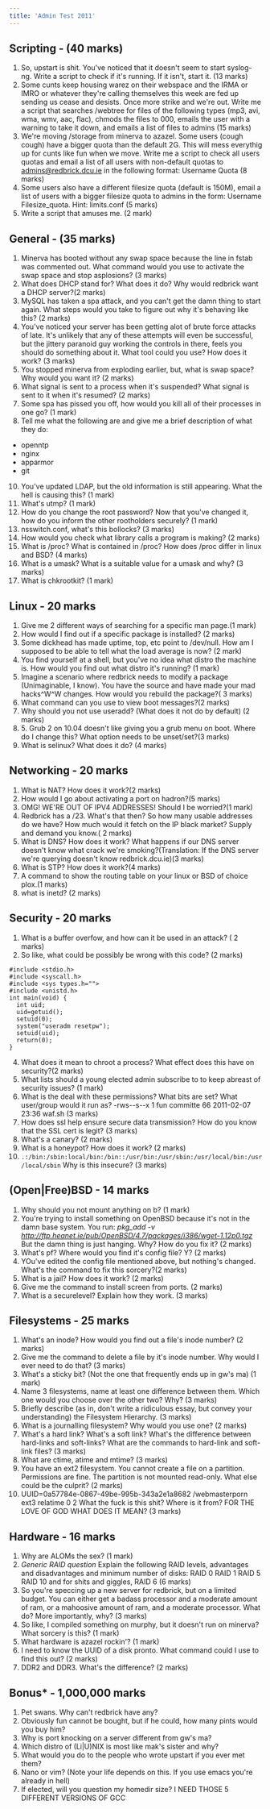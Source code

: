```yaml
---
title: 'Admin Test 2011'
---
```


## Scripting - (40 marks)

1. So, upstart is shit. You've noticed that it doesn't seem to start syslog-ng.  Write a script to check if it's running. If it isn't, start it. (13 marks)
2. Some cunts keep housing warez on their webspace and the IRMA or IMRO or whatever they're calling themselves this week are fed up sending us cease and desists. Once more strike and we're out. Write me a script that searches /webtree for files of the following types (mp3, avi, wma, wmv, aac, flac), chmods the files to 000, emails the user with a warning to take it down, and emails a list of files to admins (15 marks)
3. We're moving /storage from minerva to azazel. Some users (cough cough) have a bigger quota than the default 2G. This will mess everythig up for cunts like fun when we move. Write me a script to check all users quotas and email a list of all users with non-default quotas to admins@redbrick.dcu.ie in the following format: Username Quota (8 marks)
4. Some users also have a different filesize quota (default is 150M), email a list of users with a bigger filesize quota to admins in the form: Username Filesize_quota. Hint: limits.conf (5 marks)
5. Write a script that amuses me. (2 mark)

## General - (35 marks)

1.  Minerva has booted without any swap space because the line in fstab was commented out. What command would you use to activate the swap space and stop asplosions? (3 marks)
2.  What does DHCP stand for? What does it do? Why would redbrick want a DHCP server?(2 marks)
3.  MySQL has taken a spa attack, and you can't get the damn thing to start again. What steps would you take to figure out why it's behaving like this? (2 marks)
4.  You've noticed your server has been getting alot of brute force attacks of late. It's unlikely that any of these attempts will even be successful, but the jittery paranoid guy working the controls in there, feels you should do something about it. What tool could you use? How does it work? (3 marks)
5.  You stopped minerva from exploding earlier, but, what is swap space? Why would you want it? (2 marks)
6.  What signal is sent to a process when it's suspended? What signal is sent to it when it's resumed? (2 marks)
7.  Some spa has pissed you off, how would you kill all of their processes in one go? (1 mark)
8.  Tell me what the following are and give me a brief description of what they do:
  *   openntp
  *   nginx
  *   apparmor
  *   git
10.  You've updated LDAP, but the old information is still appearing. What the hell is causing this? (1 mark)
11.  What's utmp? (1 mark)
12.  How do you change the root password? Now that you've changed it, how do you inform the other rootholders securely? (1 mark)
13.  nsswitch.conf, what's this bollocks? (3 marks)
14.  How would you check what library calls a program is making? (2 marks)
15.  What is /proc? What is contained in /proc? How does /proc differ in linux and BSD? (4 marks)
16.  What is a umask? What is a suitable value for a umask and why? (3 marks)
17.  What is chkrootkit? (1 mark)

## Linux - 20 marks

1.  Give me 2 different ways of searching for a specific man page.(1 mark)
2.  How would I find out if a specific package is installed? (2 marks)
3.  Some dickhead has made uptime, top, etc point to /dev/null. How am I supposed to be able to tell what the load average is now? (2 mark)
4.  You find yourself at a shell, but you've no idea what distro the machine is. How would you find out what distro it's running? (1 mark)
5.  Imagine a scenario where redbrick needs to modify a package (Unimaginable, I know). You have the source and have made your mad hacks^W^W changes. How would you rebuild the package?( 3 marks)
6.  What command can you use to view boot messages?(2 marks)
7.  Why should you not use useradd? (What does it not do by default) (2 marks)
8.  5\. Grub 2 on 10.04 doesn't like giving you a grub menu on boot. Where do I change this? What option needs to be unset/set?(3 marks)
9.  What is selinux? What does it do? (4 marks)

## Networking - 20 marks

1.  What is NAT? How does it work?(2 marks)
2.  How would I go about activating a port on hadron?(5 marks)
3.  OMG! WE'RE OUT OF IPV4 ADDRESSES! Should I be worried?(1 mark)
4.  Redbrick has a /23\. What's that then? So how many usable addresses do we have? How much would it fetch on the IP black market? Supply and demand you know.( 2 marks)
5.  What is DNS? How does it work? What happens if our DNS server doesn't know what crack we're smoking?(Translation: If the DNS server we're querying doesn't know redbrick.dcu.ie)(3 marks)
6.  What is STP? How does it work?(4 marks)
7.  A command to show the routing table on your linux or BSD of choice plox.(1 marks)
8.  what is inetd? (2 marks)

## Security - 20 marks

1.  What is a buffer overfow, and how can it be used in an attack? ( 2 marks)
2.  So like, what could be possibly be wrong with this code? (2 marks)

```
#include <stdio.h>
#include <syscall.h>
#include <sys types.h="">
#include <unistd.h>
int main(void) {
  int uid;
  uid=getuid();
  setuid(0);
  system("useradm resetpw");
  setuid(uid);
  return(0);
}
 ```

4.  What does it mean to chroot a process? What effect does this have on security?(2 marks)
5.  What lists should a young elected admin subscribe to to keep abreast of security issues? (1 mark)
6.  What is the deal with these permissions? What bits are set? What user/group would it run as? -rws--s--x 1 fun committe 66 2011-02-07 23:36 waf.sh (3 marks)
7.  How does ssl help ensure secure data transmission? How do you know that the SSL cert is legit? (3 marks)
8.  What's a canary? (2 marks)
9.  What is a honeypot? How does it work? (2 marks)
10. `.:/bin:/sbin:local/bin:/bin::/usr/bin:/usr/sbin:/usr/local/bin:/usr/local/sbin` Why is this insecure? (3 marks)

## (Open|Free)BSD - 14 marks

1.  Why should you not mount anything on b? (1 mark)
2.  You're trying to install something on OpenBSD because it's not in the damn base system. You run: _pkg_add -v http://ftp.heanet.ie/pub/OpenBSD/4.7/packages/i386/wget-1.12p0.tgz_  
    But the damn thing is just hanging. Why? How do you fix it? (2 marks)
3.  What's pf? Where would you find it's config file? Y? (2 marks)
4.  YOu've edited the config file mentioned above, but nothing's changed. What's the command to fix this sorcery?(2 marks)
5.  What is a jail? How does it work? (2 marks)
6.  Give me the command to install screen from ports. (2 marks)
7.  What is a securelevel? Explain how they work. (3 marks)

## Filesystems - 25 marks

1.  What's an inode? How would you find out a file's inode number? (2 marks)
2.  Give me the command to delete a file by it's inode number. Why would I ever need to do that? (3 marks)
3.  What's a sticky bit? (Not the one that frequently ends up in gw's ma) (1 mark)
4.  Name 3 filesystems, name at least one difference between them. Which one would you choose over the other two? Why? (3 marks)
5.  Briefly describe (as in, don't write a ridiculous essay, but convey your understanding) the Filesystem Hierarchy. (3 marks)
6.  What is a journalling filesystem? Why would you use one? (2 marks)
7.  What's a hard link? What's a soft link? What's the difference between hard-links and soft-links? What are the commands to hard-link and soft-link files? (3 marks)
8.  What are ctime, atime and mtime? (3 marks)
9.  You have an ext2 filesystem. You cannot create a file on a partition. Permissions are fine. The partition is not mounted read-only. What else could be the culprit? (2 marks)
10.  UUID=0a57784e-0867-49be-995b-343a2e1a8682 /webmasterporn ext3 relatime 0 2 What the fuck is this shit? Where is it from? FOR THE LOVE OF GOD WHAT DOES IT MEAN? (3 marks)

## Hardware - 16 marks

1.  Why are ALOMs the sex? (1 mark)
2.  *Generic RAID question* Explain the following RAID levels, advantages and disadvantages and minimum number of disks: RAID 0 RAID 1 RAID 5 RAID 10 and for shits and giggles, RAID 6 (6 marks)
3.  So you're speccing up a new server for redbrick, but on a limited budget. You can either get a badass processor and a moderate amount of ram, or a mahoosive amount of ram, and a moderate processor. What do? More importantly, why? (3 marks)
4.  So like, I compiled something on murphy, but it doesn't run on minerva? What sorcery is this? (1 mark)
5.  What hardware is azazel rockin'? (1 mark)
6.  I need to know the UUID of a disk pronto. What command could I use to find this out? (2 marks)
7.  DDR2 and DDR3\. What's the difference? (2 marks)

## Bonus* - 1,000,000 marks

1.  Pet swans. Why can't redbrick have any?
2.  Obviously fun cannot be bought, but if he could, how many pints would you buy him?
3.  Why is port knocking on a server different from gw's ma?
4.  Which distro of (Li|U)NIX is most like mak's sister and why?
5.  What would you do to the people who wrote upstart if you ever met them?
6.  Nano or vim? (Note your life depends on this. If you use emacs you're already in hell)
7.  If elected, will you question my homedir size? I NEED THOSE 5 DIFFERENT VERSIONS OF GCC
